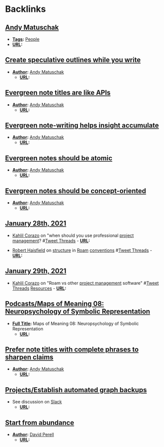 
# Backlinks
## [Andy Matuschak](<Andy Matuschak.md>)
- **[Tags](<Tags.md>):** [People](<People.md>)
- **[URL](<URL.md>):**

## [Create speculative outlines while you write](<Create speculative outlines while you write.md>)
- **[Author](<Author.md>):** [Andy Matuschak](<Andy Matuschak.md>)
    - **[URL](<URL.md>):**

## [Evergreen note titles are like APIs](<Evergreen note titles are like APIs.md>)
- **[Author](<Author.md>):** [Andy Matuschak](<Andy Matuschak.md>)
    - **[URL](<URL.md>):**

## [Evergreen note-writing helps insight accumulate](<Evergreen note-writing helps insight accumulate.md>)
- **[Author](<Author.md>):** [Andy Matuschak](<Andy Matuschak.md>)
    - **[URL](<URL.md>):**

## [Evergreen notes should be atomic](<Evergreen notes should be atomic.md>)
- **[Author](<Author.md>):** [Andy Matuschak](<Andy Matuschak.md>)
    - **[URL](<URL.md>):**

## [Evergreen notes should be concept-oriented](<Evergreen notes should be concept-oriented.md>)
- **[Author](<Author.md>):** [Andy Matuschak](<Andy Matuschak.md>)
    - **[URL](<URL.md>):**

## [January 28th, 2021](<January 28th, 2021.md>)
- [Kahlil Corazo](<Kahlil Corazo.md>) on "when should you use professional [project management](<project management.md>)? #[Tweet Threads](<Tweet Threads.md>)
            - **[URL](<URL.md>):**

- [Robert Haisfield](<Robert Haisfield.md>) on [structure](<structure.md>) in [Roam](<Roam.md>) [conventions](<conventions.md>) #[Tweet Threads](<Tweet Threads.md>)
            - **[URL](<URL.md>):**

## [January 29th, 2021](<January 29th, 2021.md>)
- [Kahlil Corazo](<Kahlil Corazo.md>) on "Roam vs other [project management](<project management.md>) software" #[Tweet Threads](<Tweet Threads.md>) [Resources](<Resources.md>)
            - **[URL](<URL.md>):**

## [Podcasts/Maps of Meaning 08: Neuropsychology of Symbolic Representation](<Podcasts/Maps of Meaning 08: Neuropsychology of Symbolic Representation.md>)
- **[Full Title](<Full Title.md>):** Maps of Meaning 08: Neuropsychology of Symbolic Representation
    - **[URL](<URL.md>):**

## [Prefer note titles with complete phrases to sharpen claims](<Prefer note titles with complete phrases to sharpen claims.md>)
- **[Author](<Author.md>):** [Andy Matuschak](<Andy Matuschak.md>)
    - **[URL](<URL.md>):**

## [Projects/Establish automated graph backups](<Projects/Establish automated graph backups.md>)
- See discussion on [Slack](<Slack.md>)
    - **[URL](<URL.md>):**

## [Start from abundance](<Start from abundance.md>)
- **[Author](<Author.md>):** [David Perell](<David Perell.md>)
    - **[URL](<URL.md>):**

